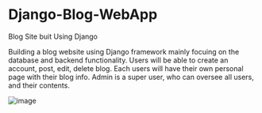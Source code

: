 # Django-Blog-WebApp
Blog Site buit Using Django


Building a blog website using Django framework mainly focuing on the database and backend functionality. Users will be able to create an account, post, edit, delete blog. Each users will have their own personal page with their blog info. Admin is a super user, who can oversee all users, and their contents.

![image](https://user-images.githubusercontent.com/52084764/196224434-c15da4d5-f345-4b10-bf7d-b623bc744a9b.png)
